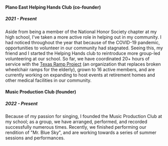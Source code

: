 #### Plano East Helping Hands Club (co-founder)
##### 2021 - Present
Aside from being a member of the National Honor Society chapter at my high school, I've taken a more active role in helping out in my community. 
I had noticed throughout the year that because of the COVID-19 pandemic, opportunities to volunteer in our community had stagnated. Seeing this, my friend and I started the Helping Hands club to reintroduce more group-led volunteering at our school. So far, we have coordinated 20+ hours of service with the [Texas Ramp Project](https://www.texasramps.org/) (an organization that replaces broken wheelchair ramps for the elderly), grown to 16 active members, and are currently working on expanding to host events at retirement homes and other medical facilities in our community. 
#### Music Production Club (founder)
##### 2022 - Present
Because of my passion for singing, I founded the Music Production Club at my school; as a group, we have arranged, performed, and recorded successfully numerous times.  Recently, we finished performing our rendition of "Mr. Blue Sky", and are working towards a series of summer sessions and performances. 
